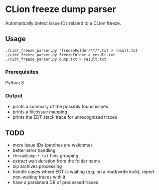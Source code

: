 # CLion freeze dump parser

Automatically detect issue IDs related to a CLion freeze.

## Usage

```
./cidr_freeze_parser.py 'freezeFolder/**/*.txt > result.txt
./cidr_freeze_parser.py freezeFolder > result.txt
./cidr_freeze_parser.py dump.txt > result.txt
```

### Prerequisites

Python 3


### Output

- prints a summary of the possibly found issues
- prints a file:issue mapping
- prints the EDT stack trace for unrecognized traces 

## TODO

- more issue IDs (patches are welcome)
- better error handling
- `threadDump-*.txt` files grouping
- extract wait duration from the folder name
- zip archives processing
- handle cases where EDT is waiting (e.g. on a read/write lock); report non-waiting traces with it
- have a persistent DB of processed traces